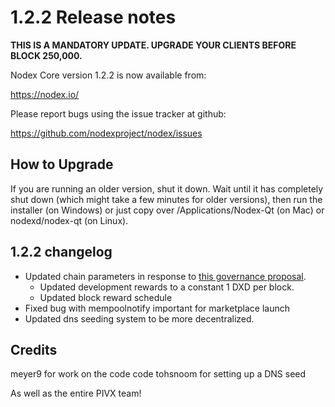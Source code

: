 1.2.2 Release notes
====================

**THIS IS A MANDATORY UPDATE. UPGRADE YOUR CLIENTS BEFORE BLOCK 250,000.**

Nodex Core version 1.2.2 is now available from:

  https://nodex.io/

Please report bugs using the issue tracker at github:

  https://github.com/nodexproject/nodex/issues


How to Upgrade
--------------

If you are running an older version, shut it down. Wait until it has completely
shut down (which might take a few minutes for older versions), then run the
installer (on Windows) or just copy over /Applications/Nodex-Qt (on Mac) or
nodexd/nodex-qt (on Linux).


1.2.2 changelog
----------------

- Updated chain parameters in response to [this governance proposal](https://forum.nodex.io/t/block-reward-extension/81).
  - Updated development rewards to a constant 1 DXD per block.
  - Updated block reward schedule
- Fixed bug with mempoolnotify important for marketplace launch
- Updated dns seeding system to be more decentralized.


Credits
--------

meyer9 for work on the code code
tohsnoom for setting up a DNS seed

As well as the entire PIVX team!